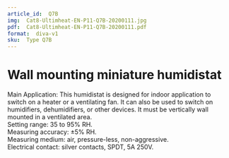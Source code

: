 ```yaml
---
article_id:  Q7B
img:  Cat8-Ultimheat-EN-P11-Q7B-20200111.jpg
pdf:  Cat8-Ultimheat-EN-P11-Q7B-20200111.pdf
format:  diva-v1
sku:  Type Q7B
---
```


# Wall mounting miniature humidistat

Main Application: This humidistat is designed for indoor application to switch on a heater or a ventilating fan.
It can also be used to switch on humidifiers, dehumidifiers, or other devices. It must be vertically wall mounted in a ventilated area.  
Setting range: 35 to 95% RH.  
Measuring accuracy: ±5% RH.  
Measuring medium: air, pressure-less, non-aggressive.  
Electrical contact: silver contacts, SPDT, 5A 250V.  

